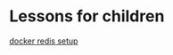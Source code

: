 # Lessons for children

<!-- [Website](https://teach-me-online.netlify.com/) -->

[docker redis setup](https://github.com/docker-library/redis/issues/221#issuecomment-577304985)

